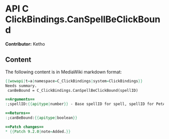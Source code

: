 # API C ClickBindings.CanSpellBeClickBound

**Contributor:** Ketho

## Content

The following content is in MediaWiki markdown format:

```mediawiki
{{wowapi|t=a|namespace=C_ClickBindings|system=ClickBindings}}
Needs summary.
 canBeBound = C_ClickBindings.CanSpellBeClickBound(spellID)

==Arguments==
:;spellID:{{apitype|number}} - Base spellID for spell, spellID for PetAction

==Returns==
:;canBeBound:{{apitype|boolean}}

==Patch changes==
* {{Patch 9.2.0|note=Added.}}
```